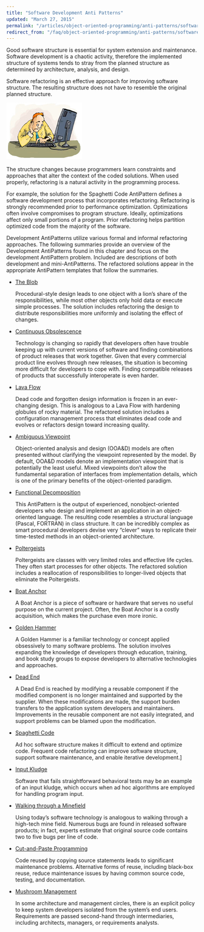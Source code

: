 ```yaml
---
title: "Software Development Anti Patterns"
updated: "March 27, 2015"
permalink: "/articles/object-oriented-programming/anti-patterns/software-development-antipatterns/"
redirect_from: "/faq/object-oriented-programming/anti-patterns/software-development-antipatterns/"
---
```


Good software structure is essential for system extension and maintenance. Software development is a chaotic activity, therefore the implemented structure of systems tends to stray from the planned structure as determined by architecture, analysis, and design.

Software refactoring is an effective approach for improving software structure.
The resulting structure does not have to resemble the original planned structure.

![Software development antipatterns](/images/oop/anti-patterns/mang.jpg "Software development antipatterns")

The structure changes because programmers learn constraints and approaches that alter the context of the coded solutions. When used properly, refactoring is a natural activity in the programming process.

For example, the solution for the Spaghetti Code AntiPattern defines a software development process that incorporates refactoring. Refactoring is strongly recommended prior to performance optimization. Optimizations often involve compromises to program structure. Ideally, optimizations affect only small portions of a program. Prior refactoring helps partition optimized code from the majority of the software.

Development AntiPatterns utilize various formal and informal refactoring approaches. The following summaries provide an overview of the Development AntiPatterns found in this chapter and focus on the development AntiPattern problem. Included are descriptions of both development and mini-AntiPatterns. The refactored solutions appear in the appropriate AntiPattern templates that follow the summaries.

* [The Blob](/faq/object-oriented-programming/anti-patterns/blob/)

  Procedural-style design leads to one object with a lion’s share of the responsibilities, while most other objects only hold data or execute simple processes. The solution includes refactoring the design to distribute responsibilities more uniformly and isolating the effect of changes.

* [Continuous Obsolescence](/faq/object-oriented-programming/anti-patterns/continous-obsolescence/)

  Technology is changing so rapidly that developers often have trouble keeping up with current versions of software and finding combinations of product releases that work together. Given that every commercial product line evolves through new releases, the situation is becoming more difficult for developers to cope with. Finding compatible releases of products that successfully interoperate is even harder.

* [Lava Flow](/articles/object-oriented-programming/anti-patterns/lava-flow/)

  Dead code and forgotten design information is frozen in an ever-changing design. This is analogous to a Lava Flow with hardening globules of rocky material. The refactored solution includes a configuration management process that eliminates dead code and evolves or refactors design toward increasing quality.

* [Ambiguous Viewpoint](/faq/object-oriented-programming/anti-patterns/ambigous-viewport/)

  Object-oriented analysis and design (OOA&D) models are often presented without clarifying the viewpoint represented by the model. By default, OOA&D models denote an implementation viewpoint that is potentially the least useful. Mixed viewpoints don’t allow the fundamental separation of interfaces from implementation details, which is one of the primary benefits of the object-oriented paradigm.

* [Functional Decomposition](/faq/object-oriented-programming/anti-patterns/what-is-functional-decomposition/)

  This AntiPattern is the output of experienced, nonobject-oriented developers who design and implement an application in an object-oriented language. The resulting code resembles a structural language (Pascal, FORTRAN) in class structure. It can be incredibly complex as smart procedural developers devise very “clever” ways to replicate their time-tested methods in an object-oriented architecture.

* [Poltergeists](/faq/object-oriented-programming/anti-patterns/what-is-poltergeists/)

  Poltergeists are classes with very limited roles and effective life cycles. They often start processes for other objects. The refactored solution includes a reallocation of responsibilities to longer-lived objects that eliminate the Poltergeists.

* [Boat Anchor](/faq/object-oriented-programming/anti-patterns/what-is-boat-anchor/)

  A Boat Anchor is a piece of software or hardware that serves no useful purpose on the current project. Often, the Boat Anchor is a costly acquisition, which makes the purchase even more ironic.

* [Golden Hammer](/faq/object-oriented-programming/anti-patterns/what-is-golden-hammer/)

  A Golden Hammer is a familiar technology or concept applied obsessively to many software problems. The solution involves expanding the knowledge of developers through education, training, and book study groups to expose developers to alternative technologies and approaches.

* [Dead End](/faq/object-oriented-programming/anti-patterns/what-is-dead-end/)

  A Dead End is reached by modifying a reusable component if the modified component is no longer maintained and supported by the supplier. When these modifications are made, the support burden transfers to the application system developers and maintainers. Improvements in the reusable component are not easily integrated, and support problems can be blamed upon the modification.

* [Spaghetti Code](/faq/object-oriented-programming/anti-patterns/what-is-spaghetti-code/)

  Ad hoc software structure makes it difficult to extend and optimize code. Frequent code refactoring can improve software structure, support software maintenance, and enable iterative development.]

* [Input Kludge](/faq/object-oriented-programming/anti-patterns/input-kludge/)

  Software that fails straightforward behavioral tests may be an example of an input kludge, which occurs when ad hoc algorithms are employed for handling program input.

* [Walking through a Minefield](/faq/object-oriented-programming/anti-patterns/walking-through-a-minefield-antipattern/)

  Using today’s software technology is analogous to walking through a high-tech mine field. Numerous bugs are found in released software products; in fact, experts estimate that original source code contains two to five bugs per line of code.

* [Cut-and-Paste Programming](/faq/object-oriented-programming/anti-patterns/what-is-cut-and-paste-programming-antipattern/)

  Code reused by copying source statements leads to significant maintenance problems. Alternative forms of reuse, including black-box reuse, reduce maintenance issues by having common source code, testing, and documentation.

* [Mushroom Management](/faq/object-oriented-programming/anti-patterns/what-is-mushroom-management/)

  In some architecture and management circles, there is an explicit policy to keep system developers isolated from the system’s end users. Requirements are passed second-hand through intermediaries, including architects, managers, or requirements analysts.
